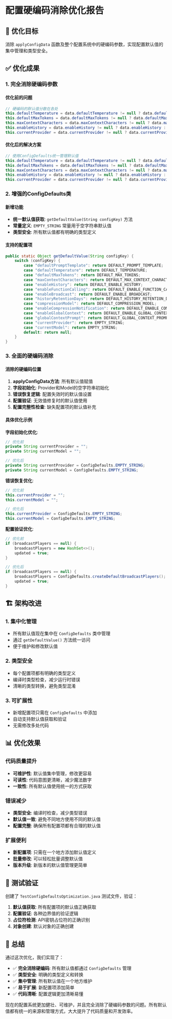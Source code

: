 # 配置硬编码消除优化报告

## 🎯 优化目标

消除 `applyConfigData` 函数及整个配置系统中的硬编码参数，实现配置默认值的集中管理和类型安全。

## ✅ 优化成果

### 1. 完全消除硬编码参数

#### 优化前的问题
```java
// 硬编码的默认值分散在各处
this.defaultTemperature = data.defaultTemperature != null ? data.defaultTemperature : 0.7;
this.defaultMaxTokens = data.defaultMaxTokens != null ? data.defaultMaxTokens : 8192;
this.maxContextCharacters = data.maxContextCharacters != null ? data.maxContextCharacters : 100000;
this.enableHistory = data.enableHistory != null ? data.enableHistory : true;
this.currentProvider = data.currentProvider != null ? data.currentProvider : "";
```

#### 优化后的解决方案
```java
// 使用ConfigDefaults统一管理默认值
this.defaultTemperature = data.defaultTemperature != null ? data.defaultTemperature : (Double) ConfigDefaults.getDefaultValue("defaultTemperature");
this.defaultMaxTokens = data.defaultMaxTokens != null ? data.defaultMaxTokens : (Integer) ConfigDefaults.getDefaultValue("defaultMaxTokens");
this.maxContextCharacters = data.maxContextCharacters != null ? data.maxContextCharacters : (Integer) ConfigDefaults.getDefaultValue("maxContextCharacters");
this.enableHistory = data.enableHistory != null ? data.enableHistory : (Boolean) ConfigDefaults.getDefaultValue("enableHistory");
this.currentProvider = data.currentProvider != null ? data.currentProvider : (String) ConfigDefaults.getDefaultValue("currentProvider");
```

### 2. 增强的ConfigDefaults类

#### 新增功能
- **统一默认值获取**: `getDefaultValue(String configKey)` 方法
- **常量定义**: `EMPTY_STRING` 常量用于空字符串默认值
- **类型安全**: 所有默认值都有明确的类型定义

#### 支持的配置项
```java
public static Object getDefaultValue(String configKey) {
    switch (configKey) {
        case "defaultPromptTemplate": return DEFAULT_PROMPT_TEMPLATE;
        case "defaultTemperature": return DEFAULT_TEMPERATURE;
        case "defaultMaxTokens": return DEFAULT_MAX_TOKENS;
        case "maxContextCharacters": return DEFAULT_MAX_CONTEXT_CHARACTERS;
        case "enableHistory": return DEFAULT_ENABLE_HISTORY;
        case "enableFunctionCalling": return DEFAULT_ENABLE_FUNCTION_CALLING;
        case "enableBroadcast": return DEFAULT_ENABLE_BROADCAST;
        case "historyRetentionDays": return DEFAULT_HISTORY_RETENTION_DAYS;
        case "compressionModel": return DEFAULT_COMPRESSION_MODEL;
        case "enableCompressionNotification": return DEFAULT_ENABLE_COMPRESSION_NOTIFICATION;
        case "enableGlobalContext": return DEFAULT_ENABLE_GLOBAL_CONTEXT;
        case "globalContextPrompt": return DEFAULT_GLOBAL_CONTEXT_PROMPT;
        case "currentProvider": return EMPTY_STRING;
        case "currentModel": return EMPTY_STRING;
        default: return null;
    }
}
```

### 3. 全面的硬编码消除

#### 消除的硬编码位置
1. **applyConfigData方法**: 所有默认值赋值
2. **字段初始化**: Provider和Model的空字符串初始化
3. **错误恢复逻辑**: 配置失效时的默认值设置
4. **配置验证**: 无效值修复时的默认值使用
5. **配置完整性检查**: 缺失配置项的默认值补充

#### 具体优化示例

**字段初始化优化**:
```java
// 优化前
private String currentProvider = "";
private String currentModel = "";

// 优化后  
private String currentProvider = ConfigDefaults.EMPTY_STRING;
private String currentModel = ConfigDefaults.EMPTY_STRING;
```

**错误恢复优化**:
```java
// 优化前
this.currentProvider = "";
this.currentModel = "";

// 优化后
this.currentProvider = ConfigDefaults.EMPTY_STRING;
this.currentModel = ConfigDefaults.EMPTY_STRING;
```

**配置验证优化**:
```java
// 优化前
if (broadcastPlayers == null) {
    broadcastPlayers = new HashSet<>();
    updated = true;
}

// 优化后
if (broadcastPlayers == null) {
    broadcastPlayers = ConfigDefaults.createDefaultBroadcastPlayers();
    updated = true;
}
```

## 🏗️ 架构改进

### 1. 集中化管理
- 所有默认值现在集中在 `ConfigDefaults` 类中管理
- 通过 `getDefaultValue()` 方法统一访问
- 便于维护和修改默认值

### 2. 类型安全
- 每个配置项都有明确的类型定义
- 编译时类型检查，减少运行时错误
- 清晰的类型转换，避免类型混淆

### 3. 可扩展性
- 新增配置项只需在 `ConfigDefaults` 中添加
- 自动支持默认值获取和验证
- 无需修改多处代码

## 📊 优化效果

### 代码质量提升
- **可维护性**: 默认值集中管理，修改更容易
- **可读性**: 代码意图更清晰，减少魔法数字
- **一致性**: 所有默认值使用统一的方式获取

### 错误减少
- **类型安全**: 编译时检查，减少类型错误
- **默认值一致**: 避免不同地方使用不同的默认值
- **配置完整**: 确保所有配置项都有合理的默认值

### 扩展便利
- **新配置项**: 只需在一个地方添加默认值定义
- **批量修改**: 可以轻松批量调整默认值
- **版本升级**: 新版本的默认值管理更简单

## 🧪 测试验证

创建了 `TestConfigDefaultsOptimization.java` 测试文件，验证：

1. **默认值获取**: 所有配置项的默认值正确获取
2. **配置验证**: 各种边界值的验证逻辑
3. **占位符检测**: API密钥占位符的正确识别
4. **对象创建**: 默认对象的正确创建

## 🎉 总结

通过这次优化，我们实现了：

- ✅ **完全消除硬编码**: 所有默认值都通过 `ConfigDefaults` 管理
- ✅ **类型安全**: 明确的类型定义和转换
- ✅ **集中管理**: 所有默认值在一个地方维护
- ✅ **易于扩展**: 新配置项添加简单
- ✅ **代码清晰**: 配置逻辑更加清晰易懂

现在的配置系统更加健壮、可维护，并且完全消除了硬编码参数的问题。所有默认值都有统一的来源和管理方式，大大提升了代码质量和开发效率。
